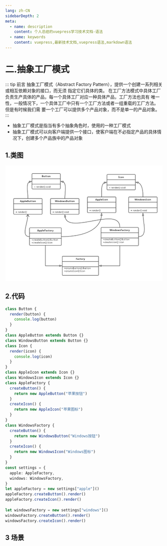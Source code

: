 ```yaml
---
lang: zh-CN
sidebarDepth: 2
meta:
  - name: description
    content: 个人总结的vuepress学习技术文档-语法
  - name: keywords
    content: vuepress,最新技术文档,vuepress语法,markdown语法
---
```


# 二.抽象工厂模式

::: tip 前言
抽象⼯⼚模式（Abstract Factory Pattern），提供⼀个创建⼀系列相关或相互依赖对象的接⼝，⽽⽆须
指定它们具体的类。
在⼯⼚⽅法模式中具体⼯⼚负责⽣产具体的产品，每⼀个具体⼯⼚对应⼀种具体产品，⼯⼚⽅法也具有
唯⼀性，⼀般情况下，⼀个具体⼯⼚中只有⼀个⼯⼚⽅法或者⼀组重载的⼯⼚⽅法。 但是有时候我们需
要⼀个⼯⼚可以提供多个产品对象，⽽不是单⼀的产品对象。
:::

- 抽象工厂模式是指当有多个抽象角色时，使用的一种工厂模式
- 抽象工厂模式可以向客户端提供一个接口，使客户端在不必指定产品的具体情况下，创建多个产品族中的产品对象

## 1.类图

![](./1.3.png)

## 2.代码

```ts
class Button {
  render(button) {
    console.log(button)
  }
}
class AppleButton extends Button {}
class WindowsButton extends Button {}
class Icon {
  render(icon) {
    console.log(icon)
  }
}
class AppleIcon extends Icon {}
class WindowsIcon extends Icon {}
class AppleFactory {
  createButton() {
    return new AppleButton("苹果按钮")
  }
  createIcon() {
    return new AppleIcon("苹果图标")
  }
}
class WindowsFactory {
  createButton() {
    return new WindowsButton("Windows按钮")
  }
  createIcon() {
    return new WindowsIcon("Windows图标")
  }
}
const settings = {
  apple: AppleFactory,
  windows: WindowsFactory,
}
let appleFactory = new settings["apple"]()
appleFactory.createButton().render()
appleFactory.createIcon().render()

let windowsFactory = new settings["windows"]()
windowsFactory.createButton().render()
windowsFactory.createIcon().render()
```

## 3 场景
